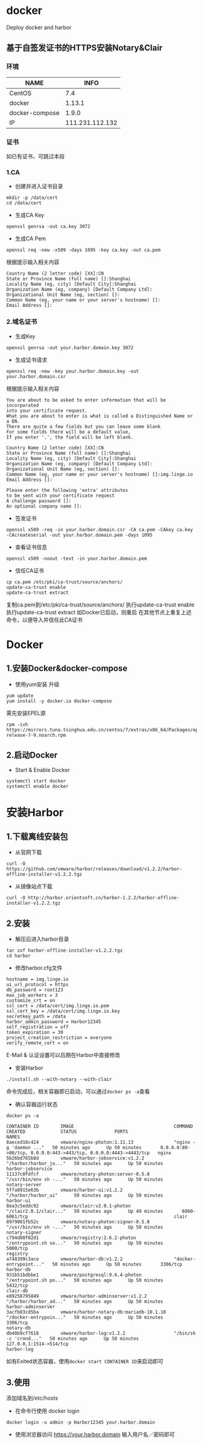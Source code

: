 # docker
Deploy docker and harbor

## 基于自签发证书的HTTPS安装Notary&Clair

### 环境

| NAME | INFO |
| ---------- | -------- |
| CentOS | 7.4 |
| docker | 1.13.1 |
| docker-compose | 1.9.0 |
| IP | 111.231.112.132 |

### 证书

如已有证书，可跳过本段

### 1.CA

* 创建并进入证书目录
 ```
 mkdir -p /data/cert
 cd /data/cert
 ```
* 生成CA Key
 ```
 openssl genrsa -out ca.key 3072
 ```
* 生成CA Pem
 ```
 openssl req -new -x509 -days 1095 -key ca.key -out ca.pem
 ```
 根据提示输入相关内容

 ```
Country Name (2 letter code) [XX]:CN
State or Province Name (full name) []:Shanghai
Locality Name (eg, city) [Default City]:Shanghai
Organization Name (eg, company) [Default Company Ltd]:
Organizational Unit Name (eg, section) []:
Common Name (eg, your name or your server's hostname) []:
Email Address []:
 ```
### 2.域名证书

* 生成Key
```
openssl genrsa -out your.harbor.domain.key 3072
```
* 生成证书请求
```
openssl req -new -key your.harbor.domain.key -out your.harbor.domain.csr
```
根据提示输入相关内容
```
You are about to be asked to enter information that will be incorporated
into your certificate request.
What you are about to enter is what is called a Distinguished Name or a DN.
There are quite a few fields but you can leave some blank
For some fields there will be a default value,
If you enter '.', the field will be left blank.

Country Name (2 letter code) [XX]:CN
State or Province Name (full name) []:Shanghai
Locality Name (eg, city) [Default City]:Shanghai
Organization Name (eg, company) [Default Company Ltd]:
Organizational Unit Name (eg, section) []:
Common Name (eg, your name or your server's hostname) []:img.linge.io
Email Address []:

Please enter the following 'extra' attributes
to be sent with your certificate request
A challenge password []:
An optional company name []:
```
* 签发证书
```
openssl x509 -req -in your.harbor.domain.csr -CA ca.pem -CAkey ca.key -CAcreateserial -out your.harbor.domain.pem -days 1095
```
* 查看证书信息
```
openssl x509 -noout -text -in your.harbor.domain.pem
```
* 信任CA证书
```
cp ca.pem /etc/pki/ca-trust/source/anchors/
update-ca-trust enable
update-ca-trust extract
```
复制ca.pem到/etc/pki/ca-trust/source/anchors/
执行update-ca-trust enable
执行update-ca-trust extract
如Docker已启动，则重启
在其他节点上重复上述命令，以便导入并信任此CA证书

# Docker

## 1.安装Docker&docker-compose

* 使用yum安装
升级
```
yum update
yum install -y docker.io docker-compose
```
需先安装EPEL源
```
rpm -ivh https://mirrors.tuna.tsinghua.edu.cn/centos/7/extras/x86_64/Packages/epel-release-7-9.noarch.rpm
```
## 2.启动Docker

* Start & Enable Docker
```
systemctl start docker
systemctl enable docker
```

# 安装Harbor

## 1.下载离线安装包

* 从官网下载
```
curl -O https://github.com/vmware/harbor/releases/download/v1.2.2/harbor-offline-installer-v1.2.2.tgz
```
* 从镜像站点下载
```
curl -O http://harbor.orientsoft.cn/harbor-1.2.2/harbor-offline-installer-v1.2.2.tgz
```

## 2.安装

* 解压后进入harbor目录
```
tar zxf harbor-offline-installer-v1.2.2.tgz
cd harbor
```
* 修改harbor.cfg文件
```
hostname = img.linge.io
ui_url_protocol = https
db_password = root123
max_job_workers = 3
customize_crt = on
ssl_cert = /data/cert/img.linge.io.pem
ssl_cert_key = /data/cert/img.linge.io.key
secretkey_path = /data
harbor_admin_password = Harbor12345
self_registration = off
token_expiration = 30
project_creation_restriction = everyone
verify_remote_cert = on
```
E-Mail & 认证设置可以后期在Harbor中直接修改

* 安装Harbor
```
./install.sh --with-notary --with-clair
```
命令完成后，相关容器即已启动，可以通过`docker ps -a`查看

* 确认容器运行状态
```
docker ps -a

CONTAINER ID        IMAGE                                     COMMAND                  CREATED             STATUS              PORTS                                                              NAMES
8aeced18c424        vmware/nginx-photon:1.11.13               "nginx -g 'daemon ..."   50 minutes ago      Up 50 minutes       0.0.0.0:80->80/tcp, 0.0.0.0:443->443/tcp, 0.0.0.0:4443->4443/tcp   nginx
5b26bd765b8d        vmware/harbor-jobservice:v1.2.2           "/harbor/harbor_jo..."   50 minutes ago      Up 50 minutes                                                                          harbor-jobservice
11137c0fdfcf        vmware/notary-photon:server-0.5.0         "/usr/bin/env sh -..."   50 minutes ago      Up 50 minutes                                                                          notary-server
5ffa8915e63b        vmware/harbor-ui:v1.2.2                   "/harbor/harbor_ui"      50 minutes ago      Up 50 minutes                                                                          harbor-ui
8ea3c5eddc92        vmware/clair:v2.0.1-photon                "/clair2.0.1/clair..."   50 minutes ago      Up 49 minutes       6060-6061/tcp                                                      clair
8979001fb52c        vmware/notary-photon:signer-0.5.0         "/usr/bin/env sh -..."   50 minutes ago      Up 50 minutes                                                                          notary-signer
c794d00f02d1        vmware/registry:2.6.2-photon              "/entrypoint.sh se..."   50 minutes ago      Up 50 minutes       5000/tcp                                                           registry
a748399c3ace        vmware/harbor-db:v1.2.2                   "docker-entrypoint..."   50 minutes ago      Up 50 minutes       3306/tcp                                                           harbor-db
931b51bdbbe1        vmware/postgresql:9.6.4-photon            "/entrypoint.sh po..."   50 minutes ago      Up 50 minutes       5432/tcp                                                           clair-db
e89258795849        vmware/harbor-adminserver:v1.2.2          "/harbor/harbor_ad..."   50 minutes ago      Up 50 minutes                                                                          harbor-adminserver
3acfb83cd5ba        vmware/harbor-notary-db:mariadb-10.1.10   "/docker-entrypoin..."   50 minutes ago      Up 50 minutes       3306/tcp                                                           notary-db
db40b9cf7618        vmware/harbor-log:v1.2.2                  "/bin/sh -c 'crond..."   50 minutes ago      Up 50 minutes       127.0.0.1:1514->514/tcp                                            harbor-log
```
如有Exited状态容器，使用`docker start CONTAINER ID`来启动即可

## 3.使用

添加域名到/etc/hosts
* 在命令行使用
docker login
```
docker login -u admin -p Harbor12345 your.harbor.domain
```
* 使用浏览器访问
https://your.harbor.domain
输入用户名／密码即可
